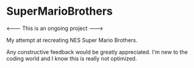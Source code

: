 # SuperMarioBrothers

<--- This is an ongoing project --->

My attempt at recreating NES Super Mario Brothers.

Any constructive feedback would be greatly appreciated.  I'm new to the coding world and I know this is really not optimized.
